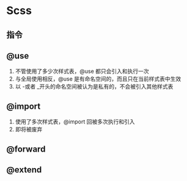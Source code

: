 # Scss

## 指令

## @use
1. 不管使用了多少次样式表，@use 都只会引入和执行一次
2. 与全局使用相反，@use 是有命名空间的，而且只在当前样式表中生效
3. 以 -或者 _开头的命名空间被认为是私有的，不会被引入其他样式表

## @import
1. 使用了多次样式表，@import 回被多次执行和引入
2. 即将被废弃

## @forward

## @extend